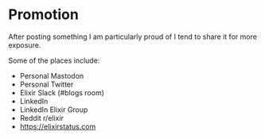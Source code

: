 # Promotion

After posting something I am particularly proud of I tend to share it for more exposure.

Some of the places include:

- Personal Mastodon
- Personal Twitter
- Elixir Slack (#blogs room)
- LinkedIn
- LinkedIn Elixir Group
- Reddit r/elixir
- https://elixirstatus.com
